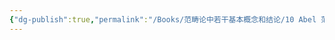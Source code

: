 ```yaml
---
{"dg-publish":true,"permalink":"/Books/范畴论中若干基本概念和结论/10 Abel 范畴中有关正合性的若干引理/","dgPassFrontmatter":true,"created":"2024-07-06T09:51:13.301+08:00","updated":"2024-07-06T10:01:16.121+08:00"}
---
```

